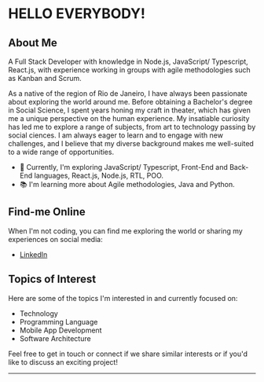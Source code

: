 # HELLO EVERYBODY!

## About Me

A Full Stack Developer with knowledge in Node.js, JavaScript/ Typescript, React.js, 
with experience working in groups with agile methodologies such as Kanban and Scrum.

As a native of the region of Rio de Janeiro, I have always been passionate about exploring the world around me. Before obtaining a Bachelor's degree in Social Science, I spent years honing my craft in theater, which has given me a unique perspective on the human experience. My insatiable curiosity has led me to explore a range of subjects, from art to technology passing by social ciences. I am always eager to learn and to engage with new challenges, and I believe that my diverse background makes me well-suited to a wide range of opportunities.

- 🌱 Currently, I'm exploring JavaScript/ Typescript, Front-End and Back-End languages, React.js, Node.js, RTL, POO.
- 📚 I'm learning more about Agile methodologies, Java and Python.


## Find-me Online

When I'm not coding, you can find me exploring the world or sharing my experiences on social media:

- [LinkedIn](https://www.linkedin.com/in/gabriel-gil-de-castro/)

## Topics of Interest

Here are some of the topics I'm interested in and currently focused on:

- Technology
- Programming Language
- Mobile App Development
- Software Architecture

Feel free to get in touch or connect if we share similar interests or if you'd like to discuss an exciting project!

---
